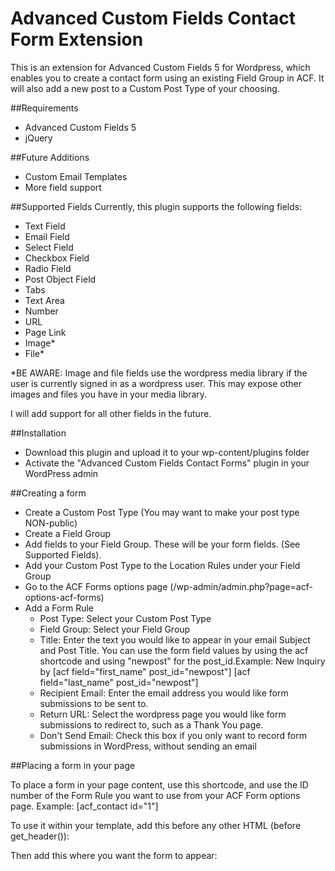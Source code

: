 # Advanced Custom Fields Contact Form Extension

This is an extension for Advanced Custom Fields 5 for Wordpress, which enables you to create a contact form using an existing Field Group in ACF. It will also add a new post to a Custom Post Type of your choosing.

##Requirements
- Advanced Custom Fields 5
- jQuery

##Future Additions
- Custom Email Templates
- More field support
 
##Supported Fields
Currently, this plugin supports the following fields:

- Text Field
- Email Field
- Select Field
- Checkbox Field
- Radio Field
- Post Object Field
- Tabs
- Text Area
- Number
- URL
- Page Link
- Image*
- File*

*BE AWARE: Image and file fields use the wordpress media library if the user is currently signed in as a wordpress user. This may expose other images and files you have in your media library.

I will add support for all other fields in the future.

##Installation
- Download this plugin and upload it to your wp-content/plugins folder
- Activate the "Advanced Custom Fields Contact Forms" plugin in your WordPress admin
 
##Creating a form
- Create a Custom Post Type (You may want to make your post type NON-public)
- Create a Field Group
- Add fields to your Field Group. These will be your form fields. (See Supported Fields).
- Add your Custom Post Type to the Location Rules under your Field Group
- Go to the ACF Forms options page (/wp-admin/admin.php?page=acf-options-acf-forms)
- Add a Form Rule
  - Post Type: Select your Custom Post Type
  - Field Group: Select your Field Group
  - Title: Enter the text you would like to appear in your email Subject and Post Title. You can use the form field values by using the acf shortcode and using "newpost" for the post_id.Example: New Inquiry by [acf field="first_name" post_id="newpost"] [acf field="last_name" post_id="newpost"]
  - Recipient Email: Enter the email address you would like form submissions to be sent to.
  - Return URL: Select the wordpress page you would like form submissions to redirect to, such as a Thank You page.
  - Don't Send Email: Check this box if you only want to record form submissions in WordPress, without sending an email

##Placing a form in your page

To place a form in your page content, use this shortcode, and use the ID number of the Form Rule you want to use from your ACF Form options page. Example: [acf_contact id="1"] 

To use it within your template, add this before any other HTML (before get_header()):
  <?php acf_form_head(); ?>
  
Then add this where you want the form to appear: <?php do_shortcode('[acf_content id="1"]'); ?>
